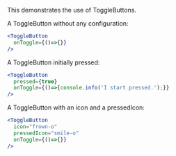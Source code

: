 This demonstrates the use of ToggleButtons.

A ToggleButton without any configuration:

```jsx
<ToggleButton
  onToggle={()=>{}}
/>
```

A ToggleButton initially pressed:

```jsx
<ToggleButton
  pressed={true}
  onToggle={()=>{console.info('I start pressed.');}}
/>
```

A ToggleButton with an icon and a pressedIcon:

```jsx
<ToggleButton
  icon="frown-o"
  pressedIcon="smile-o"
  onToggle={()=>{}}
/>
```
